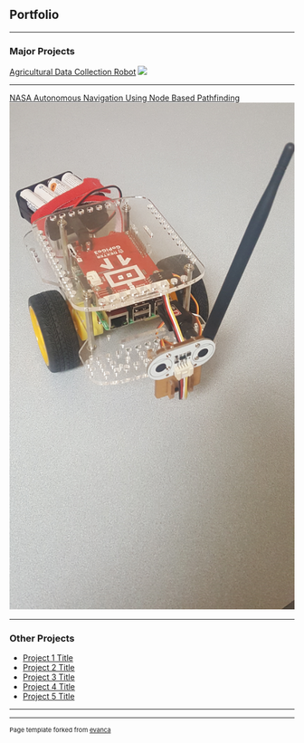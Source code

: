 ## Portfolio

---

### Major Projects

[Agricultural Data Collection Robot](danielsmith1313.github.io/agricultural_data_collection_robot)
<img src="images/dummy_thumbnail.jpg?raw=true"/>

---
[NASA Autonomous Navigation Using Node Based Pathfinding](danielsmith1313.github.io/node_based_pathfinding)
<img src="images/node_thumbnail.jpg?raw=true"/>

---

### Other Projects

- [Project 1 Title](http://example.com/)
- [Project 2 Title](http://example.com/)
- [Project 3 Title](http://example.com/)
- [Project 4 Title](http://example.com/)
- [Project 5 Title](http://example.com/)

---




---
<p style="font-size:11px">Page template forked from <a href="https://github.com/evanca/quick-portfolio">evanca</a></p>
<!-- Remove above link if you don't want to attibute -->
